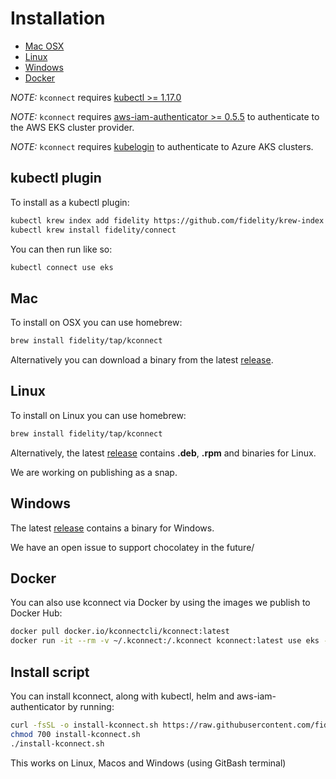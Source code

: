 # Installation

- [Mac OSX](#mac)
- [Linux](#linux)
- [Windows](#windows)
- [Docker](#docker)

<em>NOTE:</em> `kconnect` requires [kubectl >= 1.17.0](https://kubernetes.io/docs/tasks/tools/install-kubectl)

<em>NOTE:</em> `kconnect` requires [aws-iam-authenticator >= 0.5.5](https://github.com/kubernetes-sigs/aws-iam-authenticator) to authenticate to the AWS EKS cluster provider.

<em>NOTE:</em> `kconnect` requires [kubelogin](https://github.com/Azure/kubelogin) to authenticate to Azure AKS clusters.


## kubectl plugin

To install as a kubectl plugin:

```bash
kubectl krew index add fidelity https://github.com/fidelity/krew-index.git
kubectl krew install fidelity/connect
```

You can then run like so:
```bash
kubectl connect use eks
```

## Mac

To install on OSX you can use homebrew:

```bash
brew install fidelity/tap/kconnect
```

Alternatively you can download a binary from the latest [release](https://github.com/fidelity/kconnect/releases).

## Linux

To install on Linux you can use homebrew:

```bash
brew install fidelity/tap/kconnect
```

Alternatively, the latest [release](https://github.com/fidelity/kconnect/releases) contains **.deb**, **.rpm** and binaries for Linux.

We are working on publishing as a snap.

## Windows

The latest [release](https://github.com/fidelity/kconnect/releases) contains a binary for Windows.

We have an open issue to support chocolatey in the future/

## Docker

You can also use kconnect via Docker by using the images we publish to Docker Hub:

```bash
docker pull docker.io/kconnectcli/kconnect:latest
docker run -it --rm -v ~/.kconnect:/.kconnect kconnect:latest use eks --idp-protocol saml
```
## Install script

You can install kconnect, along with kubectl, helm and aws-iam-authenticator by running:

```bash
curl -fsSL -o install-kconnect.sh https://raw.githubusercontent.com/fidelity/kconnect/main/scripts/install-kconnect.sh
chmod 700 install-kconnect.sh
./install-kconnect.sh
```

This works on Linux, Macos and Windows (using GitBash terminal)
